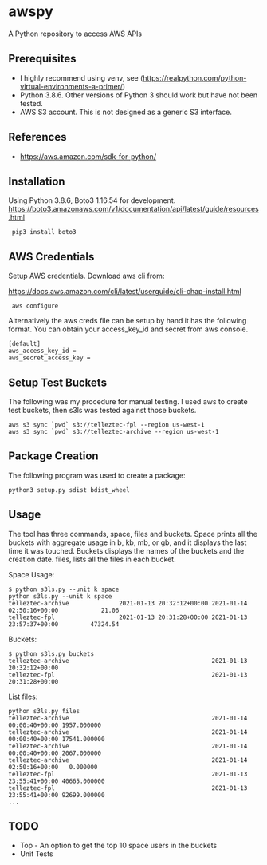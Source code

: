 # awspy
A Python repository to access AWS APIs

## Prerequisites

* I highly recommend using venv, see (https://realpython.com/python-virtual-environments-a-primer/)
* Python 3.8.6. Other versions of Python 3 should work but have not been tested.
* AWS S3 account.  This is not designed as a generic S3 interface.

## References

* https://aws.amazon.com/sdk-for-python/

## Installation

Using Python 3.8.6, Boto3 1.16.54 for development. https://boto3.amazonaws.com/v1/documentation/api/latest/guide/resources.html 

```
 pip3 install boto3
``` 

## AWS Credentials

Setup AWS credentials.  Download aws cli from:

https://docs.aws.amazon.com/cli/latest/userguide/cli-chap-install.html

```
 aws configure 
```
Alternatively the aws creds file can be setup by hand it has the following format. You can obtain your
access_key_id and secret from aws console. 

```
[default]
aws_access_key_id = 
aws_secret_access_key = 

```

## Setup Test Buckets

The following was my procedure for manual testing.  I used aws to create test buckets, then s3ls
was tested against those buckets.

```
aws s3 sync `pwd` s3://telleztec-fpl --region us-west-1
aws s3 sync `pwd` s3://telleztec-archive --region us-west-1
```
## Package Creation

The following program was used to create a package:

```
python3 setup.py sdist bdist_wheel 
```

## Usage

The tool has three commands,  space, files and buckets. Space prints all the buckets with aggregate
usage in b, kb, mb, or gb, and it displays the last time it was touched.  Buckets displays the names 
of the buckets and the creation date.  files, lists all the files in each bucket. 

Space Usage:
```
$ python s3ls.py --unit k space
python s3ls.py --unit k space
telleztec-archive              2021-01-13 20:32:12+00:00 2021-01-14 02:50:16+00:00            21.06
telleztec-fpl                  2021-01-13 20:31:28+00:00 2021-01-13 23:57:37+00:00         47324.54
```
Buckets:

```
$ python s3ls.py buckets
telleztec-archive                                        2021-01-13 20:32:12+00:00
telleztec-fpl                                            2021-01-13 20:31:28+00:00
```

List files:

```
python s3ls.py files
telleztec-archive                                        2021-01-14 00:00:40+00:00 1957.000000
telleztec-archive                                        2021-01-14 00:00:40+00:00 17541.000000
telleztec-archive                                        2021-01-14 00:00:40+00:00 2067.000000
telleztec-archive                                        2021-01-14 02:50:16+00:00   0.000000
telleztec-fpl                                            2021-01-13 23:55:41+00:00 40665.000000
telleztec-fpl                                            2021-01-13 23:55:41+00:00 92699.000000
...
```

## TODO

* Top - An option to get the top 10 space users in the buckets
* Unit Tests
